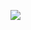 ![](https://github-readme-stats.vercel.app/api/wakatime?username={xDeFc0nx}&api_domain=wakapi.dev&bg_color=2D3748&title_color=2F855A&icon_color=2F855A&text_color=ffffff&custom_title=Wakapi%20Week%20Stats&layout=compact)
